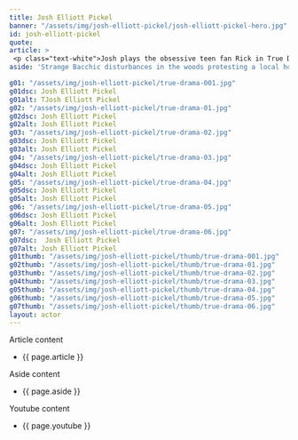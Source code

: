 ```yaml
---
title: Josh Elliott Pickel
banner: "/assets/img/josh-elliott-pickel/josh-elliott-pickel-hero.jpg"
id: josh-elliott-pickel
quote: 
article: >
 <p class="text-white">Josh plays the obsessive teen fan Rick in True Drama. His roles in major features are maybe as a result of his being cast by MacMillan Films in True Drama.</p>
aside: 'Strange Bacchic disturbances in the woods protesting a local horror movie prompt a police investigation. A shadowy figure emerges.  Calling himself the God of Drama, he believes that he can achieve the seemingly impossible goal of returning drama to its original purpose – of preparing citizens for leadership in democracy. As the horror movie spirals out of control, and the Bacchae are consumed in violence - can officer Ailish Walsh discern the truth before a gruesome Greek drama unfolds? <br><br> Director James Thomas creates a Greek tragedy for our time. A horror story that looks at the original role of drama – as the companion invention of democracy – to shed light on how modern media is still working in our lives, in hidden ways, to rip us apart. True Drama is an alarm – a rare moment of clarity – a terrifying jolt - and an invitation to enjoy the true transcendental power of drama to help us envision a better Democracy. '

g01: "/assets/img/josh-elliott-pickel/true-drama-001.jpg"
g01dsc: Josh Elliott Pickel
g01alt: TJosh Elliott Pickel
g02: "/assets/img/josh-elliott-pickel/true-drama-01.jpg"
g02dsc: Josh Elliott Pickel
g02alt: Josh Elliott Pickel
g03: "/assets/img/josh-elliott-pickel/true-drama-02.jpg"
g03dsc: Josh Elliott Pickel  
g03alt: Josh Elliott Pickel 
g04: "/assets/img/josh-elliott-pickel/true-drama-03.jpg"
g04dsc: Josh Elliott Pickel
g04alt: Josh Elliott Pickel
g05: "/assets/img/josh-elliott-pickel/true-drama-04.jpg"
g05dsc: Josh Elliott Pickel
g05alt: Josh Elliott Pickel
g06: "/assets/img/josh-elliott-pickel/true-drama-05.jpg"
g06dsc: Josh Elliott Pickel
g06alt: Josh Elliott Pickel  
g07: "/assets/img/josh-elliott-pickel/true-drama-06.jpg"
g07dsc:  Josh Elliott Pickel
g07alt: Josh Elliott Pickel  
g01thumb: "/assets/img/josh-elliott-pickel/thumb/true-drama-001.jpg"
g02thumb: "/assets/img/josh-elliott-pickel/thumb/true-drama-01.jpg"
g03thumb: "/assets/img/josh-elliott-pickel/thumb/true-drama-02.jpg"
g04thumb: "/assets/img/josh-elliott-pickel/thumb/true-drama-03.jpg"
g05thumb: "/assets/img/josh-elliott-pickel/thumb/true-drama-04.jpg"
g06thumb: "/assets/img/josh-elliott-pickel/thumb/true-drama-05.jpg"
g07thumb: "/assets/img/josh-elliott-pickel/thumb/true-drama-06.jpg"
layout: actor
---
```


Article content
* {{ page.article }}

Aside content
* {{ page.aside }}

Youtube content
* {{ page.youtube }}

